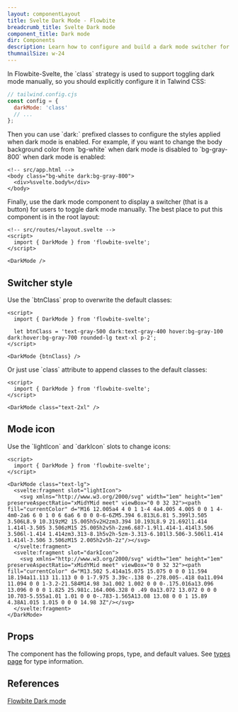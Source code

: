 ```yaml
---
layout: componentLayout
title: Svelte Dark Mode - Flowbite
breadcrumb_title: Svelte Dark mode
component_title: Dark mode
dir: Components
description: Learn how to configure and build a dark mode switcher for Flowbite using Tailwind CSS and start developing with the components from the library
thumnailSize: w-24
---
```


<script>
  import { TableProp, TableDefaultRow, } from '../../utils'
  import { P, A } from '$lib'

  import { props as items} from '../../props/DarkMode.json'

  // lib files
  const libFiles = import.meta.glob('$lib/darkmode/*.svelte')
</script>



<p>In Flowbite-Svelte, the `class` strategy is used to support toggling dark mode manually, so you should explicitly configure it in Talwind CSS:</p>

```js example 
// tailwind.config.cjs
const config = {
  darkMode: 'class'
  // ...
};
```

<p>Then you can use `dark:` prefixed classes to configure the styles applied when dark mode is enabled. For example, if you want to change the body background color from `bg-white` when dark mode is disabled to `bg-gray-800` when dark mode is enabled:</p>

```svelte example hideOutput
<!-- src/app.html -->
<body class="bg-white dark:bg-gray-800">
  <div>%svelte.body%</div>
</body>
```

<p>Finally, use the dark mode component to display a switcher (that is a button) for users to toggle dark mode manually. The best place to put this component is in the root layout:</p>

```svelte example
<!-- src/routes/+layout.svelte -->
<script>
  import { DarkMode } from 'flowbite-svelte';
</script>

<DarkMode />
```

## Switcher style

<p>Use the `btnClass` prop to overwrite the default classes:</p>

```svelte example
<script>
  import { DarkMode } from 'flowbite-svelte';

  let btnClass = 'text-gray-500 dark:text-gray-400 hover:bg-gray-100 dark:hover:bg-gray-700 rounded-lg text-xl p-2';
</script>

<DarkMode {btnClass} />
```

<p>Or just use `class` attribute to append classes to the default classes:</p>

```svelte example
<script>
  import { DarkMode } from 'flowbite-svelte';
</script>

<DarkMode class="text-2xl" />
```

## Mode icon

<p>Use the `lightIcon` and `darkIcon` slots to change icons:</p>

```svelte example
<script>
  import { DarkMode } from 'flowbite-svelte';
</script>

<DarkMode class="text-lg">
  <svelte:fragment slot="lightIcon">
    <svg xmlns="http://www.w3.org/2000/svg" width="1em" height="1em" preserveAspectRatio="xMidYMid meet" viewBox="0 0 32 32"><path fill="currentColor" d="M16 12.005a4 4 0 1 1-4 4a4.005 4.005 0 0 1 4-4m0-2a6 6 0 1 0 6 6a6 6 0 0 0-6-6ZM5.394 6.813L6.81 5.399l3.505 3.506L8.9 10.319zM2 15.005h5v2H2zm3.394 10.193L8.9 21.692l1.414 1.414l-3.505 3.506zM15 25.005h2v5h-2zm6.687-1.9l1.414-1.414l3.506 3.506l-1.414 1.414zm3.313-8.1h5v2h-5zm-3.313-6.101l3.506-3.506l1.414 1.414l-3.506 3.506zM15 2.005h2v5h-2z"/></svg>
  </svelte:fragment>
  <svelte:fragment slot="darkIcon">
    <svg xmlns="http://www.w3.org/2000/svg" width="1em" height="1em" preserveAspectRatio="xMidYMid meet" viewBox="0 0 32 32"><path fill="currentColor" d="M13.502 5.414a15.075 15.075 0 0 0 11.594 18.194a11.113 11.113 0 0 1-7.975 3.39c-.138 0-.278.005-.418 0a11.094 11.094 0 0 1-3.2-21.584M14.98 3a1.002 1.002 0 0 0-.175.016a13.096 13.096 0 0 0 1.825 25.981c.164.006.328 0 .49 0a13.072 13.072 0 0 0 10.703-5.555a1.01 1.01 0 0 0-.783-1.565A13.08 13.08 0 0 1 15.89 4.38A1.015 1.015 0 0 0 14.98 3Z"/></svg>
  </svelte:fragment>
</DarkMode>
```

## Props

<p>The component has the following props, type, and default values. See <A href="/pages/types">types 
 page</A> for type information.</p>

<TableProp>
<TableDefaultRow {items} rowState='hover' />
</TableProp>

## References

<P>
  <A href="https://flowbite.com/docs/customize/dark-mode/" target="_blank" rel="noreferrer" class="link"
    >Flowbite Dark mode</A
  >
</P>
